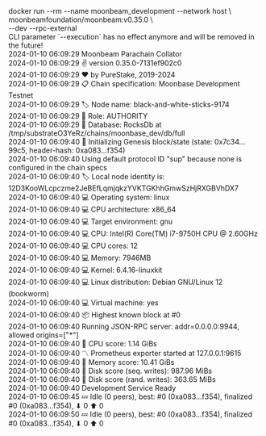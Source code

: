 <div id="termynal" data-termynal>
  <span data-ty="input">docker run --rm --name moonbeam_development --network host \
    <br> moonbeamfoundation/moonbeam:v0.35.0 \
    <br> --dev --rpc-external
  </span>
  <br>
  <span data-ty>CLI parameter `--execution` has no effect anymore and will be removed in the future!
    <br> 2024-01-10 06:09:29 Moonbeam Parachain Collator
    <br> 2024-01-10 06:09:29 ✌️  version 0.35.0-7131ef902c0
    <br> 2024-01-10 06:09:29 ❤️  by PureStake, 2019-2024
    <br> 2024-01-10 06:09:29 📋 Chain specification: Moonbase Development Testnet
    <br> 2024-01-10 06:09:29 🏷  Node name: black-and-white-sticks-9174
    <br> 2024-01-10 06:09:29 👤 Role: AUTHORITY
    <br> 2024-01-10 06:09:29 💾 Database: RocksDb at /tmp/substrateO3YeRz/chains/moonbase_dev/db/full
    <br> 2024-01-10 06:09:40 🔨 Initializing Genesis block/state (state: 0x7c34…99c5, header-hash: 0xa083…f354)
    <br> 2024-01-10 06:09:40 Using default protocol ID "sup" because none is configured in the chain specs
    <br> 2024-01-10 06:09:40 🏷  Local node identity is: 12D3KooWLcpczme2JeBEfLqmjqkzYVKTGKhhGmwSzHjRXGBVhDX7
    <br> 2024-01-10 06:09:40 💻 Operating system: linux
    <br> 2024-01-10 06:09:40 💻 CPU architecture: x86_64
    <br> 2024-01-10 06:09:40 💻 Target environment: gnu
    <br> 2024-01-10 06:09:40 💻 CPU: Intel(R) Core(TM) i7-9750H CPU @ 2.60GHz
    <br> 2024-01-10 06:09:40 💻 CPU cores: 12
    <br> 2024-01-10 06:09:40 💻 Memory: 7946MB
    <br> 2024-01-10 06:09:40 💻 Kernel: 6.4.16-linuxkit
    <br> 2024-01-10 06:09:40 💻 Linux distribution: Debian GNU/Linux 12 (bookworm)
    <br> 2024-01-10 06:09:40 💻 Virtual machine: yes
    <br> 2024-01-10 06:09:40 📦 Highest known block at #0
    <br> 2024-01-10 06:09:40 Running JSON-RPC server: addr=0.0.0.0:9944, allowed origins=["*"]
    <br> 2024-01-10 06:09:40 🏁 CPU score: 1.14 GiBs
    <br> 2024-01-10 06:09:40 〽️ Prometheus exporter started at 127.0.0.1:9615
    <br> 2024-01-10 06:09:40 🏁 Memory score: 10.41 GiBs
    <br> 2024-01-10 06:09:40 🏁 Disk score (seq. writes): 987.96 MiBs
    <br> 2024-01-10 06:09:40 🏁 Disk score (rand. writes): 363.65 MiBs
    <br> 2024-01-10 06:09:40 Development Service Ready
    <br> 2024-01-10 06:09:45 💤 Idle (0 peers), best: #0 (0xa083…f354), finalized #0 (0xa083…f354), ⬇ 0 ⬆ 0
    <br> 2024-01-10 06:09:50 💤 Idle (0 peers), best: #0 (0xa083…f354), finalized #0 (0xa083…f354), ⬇ 0 ⬆ 0
  </span>
</div>
